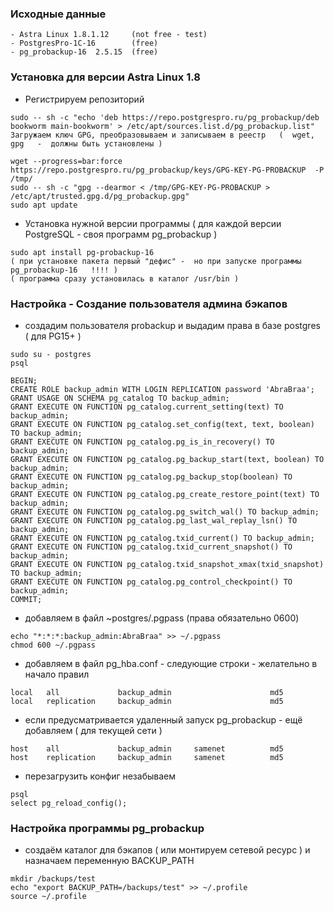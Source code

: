 ### Исходные данные

```
- Astra Linux 1.8.1.12     (not free - test)
- PostgresPro-1C-16        (free)  
- pg_probackup-16  2.5.15  (free)
```

###  Установка для  версии  Astra Linux  1.8

- Регистрируем репозиторий

```
sudo -- sh -c "echo 'deb https://repo.postgrespro.ru/pg_probackup/deb bookworm main-bookworm' > /etc/apt/sources.list.d/pg_probackup.list"
Загружаем ключ GPG, преобразовываем и записываем в реестр   (  wget, gpg   -  должны быть установлены )

wget --progress=bar:force https://repo.postgrespro.ru/pg_probackup/keys/GPG-KEY-PG-PROBACKUP  -P /tmp/
sudo -- sh -c "gpg --dearmor < /tmp/GPG-KEY-PG-PROBACKUP > /etc/apt/trusted.gpg.d/pg_probackup.gpg"
sudo apt update
```

- Установка нужной версии программы ( для каждой версии PostgreSQL - своя программ pg_probackup )

```
sudo apt install pg-probackup-16
( при установке пакета первый "дефис" -  но при запуске программы  pg_probackup-16   !!!! )
( программа сразу установилась в каталог /usr/bin )
```

### Настройка - Создание пользователя админа бэкапов

- создадим пользователя  probackup  и выдадим права  в базе postgres ( для PG15+ )

```
sudo su - postgres
psql

BEGIN;
CREATE ROLE backup_admin WITH LOGIN REPLICATION password 'AbraBraa';
GRANT USAGE ON SCHEMA pg_catalog TO backup_admin;
GRANT EXECUTE ON FUNCTION pg_catalog.current_setting(text) TO backup_admin;
GRANT EXECUTE ON FUNCTION pg_catalog.set_config(text, text, boolean) TO backup_admin;
GRANT EXECUTE ON FUNCTION pg_catalog.pg_is_in_recovery() TO backup_admin;
GRANT EXECUTE ON FUNCTION pg_catalog.pg_backup_start(text, boolean) TO backup_admin;
GRANT EXECUTE ON FUNCTION pg_catalog.pg_backup_stop(boolean) TO backup_admin;
GRANT EXECUTE ON FUNCTION pg_catalog.pg_create_restore_point(text) TO backup_admin;
GRANT EXECUTE ON FUNCTION pg_catalog.pg_switch_wal() TO backup_admin;
GRANT EXECUTE ON FUNCTION pg_catalog.pg_last_wal_replay_lsn() TO backup_admin;
GRANT EXECUTE ON FUNCTION pg_catalog.txid_current() TO backup_admin;
GRANT EXECUTE ON FUNCTION pg_catalog.txid_current_snapshot() TO backup_admin;
GRANT EXECUTE ON FUNCTION pg_catalog.txid_snapshot_xmax(txid_snapshot) TO backup_admin;
GRANT EXECUTE ON FUNCTION pg_catalog.pg_control_checkpoint() TO backup_admin;
COMMIT;
```

- добавляем в файл ~postgres/.pgpass (права  обязательно  0600)  

```
echo "*:*:*:backup_admin:AbraBraa" >> ~/.pgpass
chmod 600 ~/.pgpass
```

- добавляем в файл pg_hba.conf - следующие строки - желательно в начало правил

```
local   all             backup_admin                      md5
local   replication     backup_admin                      md5
```

- если предусматривается удаленный запуск pg_probackup - ещё добавляем ( для текущей сети )

```
host    all             backup_admin     samenet          md5
host    replication     backup_admin     samenet          md5
```

- перезагрузить конфиг незабываем

```
psql
select pg_reload_config();
```

### Настройка программы pg_probackup

- создаём каталог для бэкапов ( или монтируем сетевой ресурс ) и назначаем переменную BACKUP_PATH

```
mkdir /backups/test
echo "export BACKUP_PATH=/backups/test" >> ~/.profile
source ~/.profile
```


